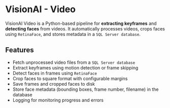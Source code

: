 # VisionAI - Video

VisionAI Video is a Python-based pipeline for **extracting keyframes** and **detecting faces** from videos. 
It automatically processes videos, crops faces using `RetinaFace`, and stores metadata in a `SQL Server database`.

## Features

- Fetch unprocessed video files from a `SQL Server database`  
- Extract keyframes using motion detection or frame skipping  
- Detect faces in frames using `RetinaFace`  
- Crop faces to square format with configurable margins  
- Save frames and cropped faces to disk  
- Store face metadata (bounding boxes, frame number, filename) in the database  
- Logging for monitoring progress and errors

